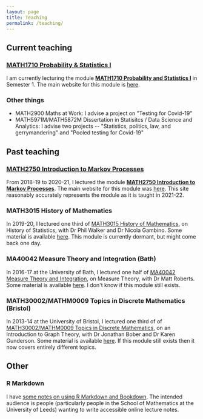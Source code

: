 ```yaml
---
layout: page
title: Teaching
permalink: /teaching/
---
```


## Current teaching

### [MATH1710 Probability & Statistics I](https://mpaldridge.github.io/math1710/)

I am currently lecturing the module **[MATH1710 Probability and Statistics I](https://mpaldridge.github.io/math1710/)** in Semester 1. The main website for this module is [here](https://mpaldridge.github.io/math1710/).

### Other things

* MATH2900 Maths at Work: I advise a project on "Testing for Covid-19"
* MATH5971M/MATH5872M Dissertation in Statisitcs / Data Science and Analytics: I advise two projects -- "Statistics, politics, law, and gerrymandering" and "Pooled testing for Covid-19"

## Past teaching

### [MATH2750 Introduction to Markov Processes](https://mpaldridge.github.io/math2750/)

From 2018-19 to 2020-21, I lectured the module **[MATH2750 Introduction to Markov Processes](https://mpaldridge.github.io/math2750/)**. The main website for this module was [here](https://mpaldridge.github.io/math2750/). This site reasonably accurately represents the module as it is taught in 2021-22.

### MATH3015 History of Mathematics

In 2019-20, I lectured one third of [MATH3015 History of Mathematics](./math3015/), on History of Statistics, with Dr Phil Walker and Dr Nicola Gambino. Some material is available [here](./math3015/). This module is currently dormant, but might come back one day.

### MA40042 Measure Theory and Integration (Bath)

In 2016-17 at the University of Bath, I lectured one half of [MA40042 Measure Theory and Integration](./ma40042/), on Measure Theory, with Dr Matt Roberts. Some material is available [here](./ma40042/). I don't know if this module still exists.

### MATH30002/MATHM0009 Topics in Discrete Mathematics (Bristol)

In 2013-14 at the University of Bristol, I lectured one third of of [MATH30002/MATHM0009 Topics in Discrete Mathematics](./math30002/), on an Introduction to Graph Theory, with Dr Jonathan Bober and Dr Karen Gunderson. Some material is available [here](./math30002/). If this module still exists then it now covers entirely different topics.

## Other

### R Markdown

I have [some notes on using R Markdown and Bookdown](../rmarkdown-draft/). The intended audience is people (particularly people in the School of Mathematics at the University of Leeds) wanting to write accessible online lecture notes.
